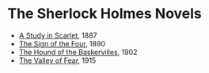 # The Sherlock Holmes Novels

- [A Study in Scarlet](/src/novels/stud/en/content), 1887
- [The Sign of the Four](/src/novels/stud/en/content), 1890
- [The Hound of the Baskervilles](/src/novels/houn/en/content), 1902
- [The Valley of Fear](/src/novels/vall/en/content), 1915
